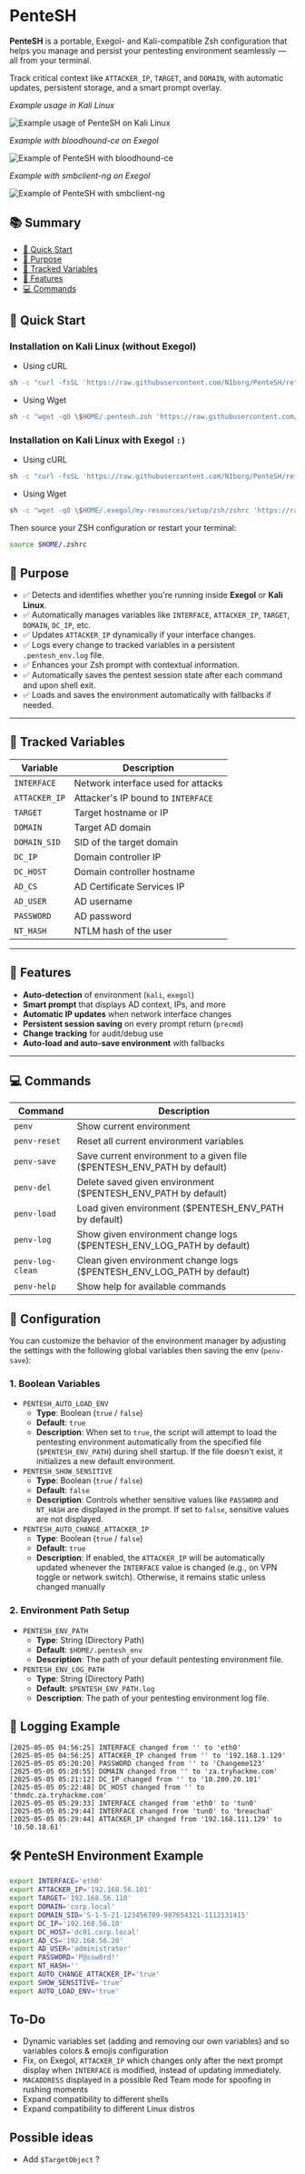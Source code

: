 # PenteSH

**PenteSH** is a portable, Exegol- and Kali-compatible Zsh configuration that helps you manage and persist your pentesting environment seamlessly — all from your terminal.

Track critical context like `ATTACKER_IP`, `TARGET`, and `DOMAIN`, with automatic updates, persistent storage, and a smart prompt overlay.

*Example usage in Kali Linux*

![Example usage of PenteSH on Kali Linux](./assets/usage-in-kali.png)

*Example with bloodhound-ce on Exegol*

![Example of PenteSH with bloodhound-ce](./assets/bloodhound-ce-example-exegol.png)

*Example with smbclient-ng on Exegol*

![Example of PenteSH with smbclient-ng](./assets/smbclient-ng-example-exegol.png)

## 📚 Summary

- [🚀 Quick Start](#-quick-start)
- [🎯 Purpose](#-purpose)
- [🧠 Tracked Variables](#-tracked-variables)
- [🔧 Features](#-features)
- [💻 Commands](#-commands)

## 🚀 Quick Start

### Installation on Kali Linux (without Exegol)

- Using cURL
```bash
sh -c "curl -fsSL 'https://raw.githubusercontent.com/N1borg/PenteSH/refs/heads/main/pentesh.zsh' -o \$HOME/.pentesh.zsh && echo 'source \$HOME/.pentesh.zsh' >> \$HOME/.zshrc"
```

- Using Wget
```bash
sh -c "wget -qO \$HOME/.pentesh.zsh 'https://raw.githubusercontent.com/N1borg/PenteSH/refs/heads/main/pentesh.zsh' && echo 'source \$HOME/.pentesh.zsh' >> \$HOME/.zshrc"
```

### Installation on Kali Linux with Exegol `:)`

- Using cURL
```bash
sh -c "curl -fsSL 'https://raw.githubusercontent.com/N1borg/PenteSH/refs/heads/main/pentesh.zsh' -o \$HOME/.exegol/my-resources/setup/zsh/zshrc && echo 'source \$HOME/.exegol/my-resources/setup/zsh/zshrc' >> \$HOME/.zshrc"
```

- Using Wget
```bash
sh -c "wget -qO \$HOME/.exegol/my-resources/setup/zsh/zshrc 'https://raw.githubusercontent.com/N1borg/PenteSH/refs/heads/main/pentesh.zsh' && echo 'source \$HOME/.exegol/my-resources/setup/zsh/zshrc' >> \$HOME/.zshrc"
```

Then source your ZSH configuration or restart your terminal:
```bash
source $HOME/.zshrc
```

## 🎯 Purpose

- ✅ Detects and identifies whether you're running inside **Exegol** or **Kali Linux**.
- ✅ Automatically manages variables like `INTERFACE`, `ATTACKER_IP`, `TARGET`, `DOMAIN`, `DC_IP`, etc.
- ✅ Updates `ATTACKER_IP` dynamically if your interface changes.
- ✅ Logs every change to tracked variables in a persistent `.pentesh_env.log` file.
- ✅ Enhances your Zsh prompt with contextual information.
- ✅ Automatically saves the pentest session state after each command and upon shell exit.
- ✅ Loads and saves the environment automatically with fallbacks if needed.

---

## 🧠 Tracked Variables

| Variable       | Description                         |
|----------------|-------------------------------------|
| `INTERFACE`    | Network interface used for attacks  |
| `ATTACKER_IP`  | Attacker's IP bound to `INTERFACE`  |
| `TARGET`       | Target hostname or IP               |
| `DOMAIN`       | Target AD domain                    |
| `DOMAIN_SID`   | SID of the target domain            |
| `DC_IP`        | Domain controller IP                |
| `DC_HOST`      | Domain controller hostname          |
| `AD_CS`        | AD Certificate Services IP          |
| `AD_USER`      | AD username                         |
| `PASSWORD`     | AD password                         |
| `NT_HASH`      | NTLM hash of the user               |

---

## 🔧 Features

- **Auto-detection** of environment (`kali`, `exegol`)
- **Smart prompt** that displays AD context, IPs, and more
- **Automatic IP updates** when network interface changes
- **Persistent session saving** on every prompt return (`precmd`)
- **Change tracking** for audit/debug use
- **Auto-load and auto-save environment** with fallbacks

---

## 💻 Commands

| Command         | Description                              |
|----------------|-------------------------------------------|
| `penv`         | Show current environment                  |
| `penv-reset`   | Reset all current environment variables |
| `penv-save`    | Save current environment to a given file ($PENTESH_ENV_PATH by default) |
| `penv-del`     | Delete saved given environment ($PENTESH_ENV_PATH by default) |
| `penv-load`    | Load given environment ($PENTESH_ENV_PATH by default) |
| `penv-log`     | Show given environment change logs ($PENTESH_ENV_LOG_PATH by default) |
| `penv-log-clean` | Clean given environment change logs ($PENTESH_ENV_LOG_PATH by default) |
| `penv-help`    | Show help for available commands          |

## 🧰 Configuration

You can customize the behavior of the environment manager by adjusting the settings with the following global variables then saving the env (`penv-save`):

### 1. Boolean Variables

- `PENTESH_AUTO_LOAD_ENV`
    - **Type**: Boolean (`true` / `false`)
    - **Default**: `true`
    - **Description**: When set to `true`, the script will attempt to load the pentesting environment automatically from the specified file (`$PENTESH_ENV_PATH`) during shell startup. If the file doesn't exist, it initializes a new default environment.
- `PENTESH_SHOW_SENSITIVE`
    - **Type**: Boolean (`true` / `false`)
    - **Default**: `false`
    - **Description**: Controls whether sensitive values like `PASSWORD` and `NT_HASH` are displayed in the prompt. If set to `false`, sensitive values are not displayed.
- `PENTESH_AUTO_CHANGE_ATTACKER_IP`
    - **Type**: Boolean (`true` / `false`)
    - **Default**: `true`
    - **Description**: If enabled, the `ATTACKER_IP` will be automatically updated whenever the `INTERFACE` value is changed (e.g., on VPN toggle or network switch). Otherwise, it remains static unless changed manually

### 2. Environment Path Setup

- `PENTESH_ENV_PATH`
    - **Type**: String (Directory Path)
    - **Default**: `$HOME/.pentesh_env`
    - **Description**: The path of your default pentesting environment file.
- `PENTESH_ENV_LOG_PATH`
    - **Type**: String (Directory Path)
    - **Default**: `$PENTESH_ENV_PATH.log`
    - **Description**: The path of your pentesting environment log file.

## 📝 Logging Example

```log
[2025-05-05 04:56:25] INTERFACE changed from '' to 'eth0'
[2025-05-05 04:56:25] ATTACKER_IP changed from '' to '192.168.1.129'
[2025-05-05 05:20:20] PASSWORD changed from '' to 'Changeme123'
[2025-05-05 05:20:55] DOMAIN changed from '' to 'za.tryhackme.com'
[2025-05-05 05:21:12] DC_IP changed from '' to '10.200.20.101'
[2025-05-05 05:22:48] DC_HOST changed from '' to 'thmdc.za.tryhackme.com'
[2025-05-05 05:29:33] INTERFACE changed from 'eth0' to 'tun0'
[2025-05-05 05:29:44] INTERFACE changed from 'tun0' to 'breachad'
[2025-05-05 05:29:44] ATTACKER_IP changed from '192.168.111.129' to '10.50.18.61'
```

## 🛠️ PenteSH Environment Example

```bash
export INTERFACE='eth0'
export ATTACKER_IP='192.168.56.101'
export TARGET='192.168.56.110'
export DOMAIN='corp.local'
export DOMAIN_SID='S-1-5-21-123456789-987654321-1112131415'
export DC_IP='192.168.56.10'
export DC_HOST='dc01.corp.local'
export AD_CS='192.168.56.20'
export AD_USER='administrator'
export PASSWORD='P@ssw0rd!'
export NT_HASH=''
export AUTO_CHANGE_ATTACKER_IP='true'
export SHOW_SENSITIVE='true'
export AUTO_LOAD_ENV='true'
```

## To-Do

- Dynamic variables set (adding and removing our own variables) and so variables colors & emojis configuration
- Fix, on Exegol, `ATTACKER_IP` which changes only after the next prompt display when `INTERFACE` is modified, instead of updating immediately.
- `MACADDRESS` displayed in a possible Red Team mode for spoofing in rushing moments
- Expand compatibility to different shells
- Expand compatibility to different Linux distros

## Possible ideas

- Add `$TargetObject` ?
